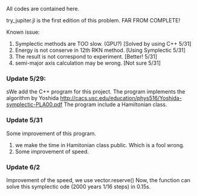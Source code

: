 All codes are contained here.

try_jupiter.jl is the first edition of this problem. FAR FROM COMPLETE!

Known issue:

1. Symplectic methods are TOO slow. (GPU?) [Solved by using C++ 5/31]
2. Energy is not conserve in 12th RKN method. [Using Symplectic 5/31]
3. The result is not correspond to experiment. [Better! 5/31]
4. semi-major axis calculation may be wrong. [Not sure 5/31]

### Update 5/29:

sWe add the C++ program for this project.
The program implements the algorithm by Yoshida http://cacs.usc.edu/education/phys516/Yoshida-symplectic-PLA00.pdf
The program include a Hamiltonian class.

### Update 5/31

Some improvement of this program.

1. we make the time in Hamitonian class public. Which is a fool wrong.
2. Some improvement of speed.

### Update 6/2

Improvement of the speed, we use vector.reserve()
Now, the function can solve this symplectic ode (2000 years 1/16 steps) in 0.15s. 

